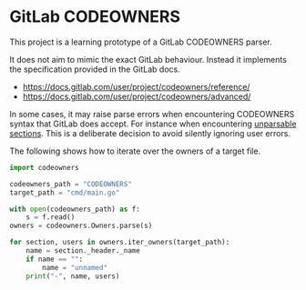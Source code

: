 # GitLab CODEOWNERS

This project is a learning prototype of a GitLab CODEOWNERS parser.

It does not aim to mimic the exact GitLab behaviour. Instead it implements the
specification provided in the GitLab docs.

- https://docs.gitlab.com/user/project/codeowners/reference/
- https://docs.gitlab.com/user/project/codeowners/advanced/

In some cases, it may raise parse errors when encountering CODEOWNERS syntax
that GitLab does accept. For instance when encountering [unparsable sections].
This is a deliberate decision to avoid silently ignoring user errors.

[unparsable sections]: https://docs.gitlab.com/user/project/codeowners/advanced/#unparsable-sections

The following shows how to iterate over the owners of a target file.

```python
import codeowners

codeowners_path = "CODEOWNERS"
target_path = "cmd/main.go"

with open(codeowners_path) as f:
    s = f.read()
owners = codeowners.Owners.parse(s)

for section, users in owners.iter_owners(target_path):
    name = section._header._name
    if name == "":
        name = "unnamed"
    print("-", name, users)
```
